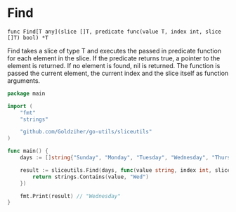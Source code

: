 # Find

`func Find[T any](slice []T, predicate func(value T, index int, slice []T) bool) *T`

Find takes a slice of type T and executes the passed in predicate function for each element in the slice. If the
predicate returns true, a pointer to the element is returned. If no element is found, nil is returned. The function is
passed the current element, the current index and the slice itself as function arguments.

```go
package main

import (
	"fmt"
	"strings"

	"github.com/Goldziher/go-utils/sliceutils"
)

func main() {
	days := []string{"Sunday", "Monday", "Tuesday", "Wednesday", "Thursday", "Friday", "Saturday"}

	result := sliceutils.Find(days, func(value string, index int, slice []string) bool {
		return strings.Contains(value, "Wed")
	})

	fmt.Print(result) // "Wednesday"
}
```
